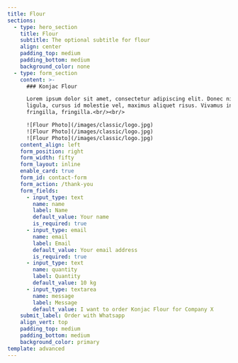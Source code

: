 ```yaml
---
title: Flour
sections:
  - type: hero_section
    title: Flour
    subtitle: The optional subtitle for flour
    align: center
    padding_top: medium
    padding_bottom: medium
    background_color: none
  - type: form_section
    content: >-
      ### Konjac Flour

      Lorem ipsum dolor sit amet, consectetur adipiscing elit. Donec nisl
      ligula, cursus id molestie vel, maximus aliquet risus. Vivamus in nibh
      fringilla, fringilla.<br/><br/>

      ![Flour Photo](/images/classic/logo.jpg)
      ![Flour Photo](/images/classic/logo.jpg)
      ![Flour Photo](/images/classic/logo.jpg)
    content_align: left
    form_position: right
    form_width: fifty
    form_layout: inline
    enable_card: true
    form_id: contact-form
    form_action: /thank-you
    form_fields:
      - input_type: text
        name: name
        label: Name
        default_value: Your name
        is_required: true
      - input_type: email
        name: email
        label: Email
        default_value: Your email address
        is_required: true
      - input_type: text
        name: quantity
        label: Quantity
        default_value: 10 kg
      - input_type: textarea
        name: message
        label: Message
        default_value: I want to order Konjac Flour for Company X
    submit_label: Order with Whatsapp
    align_vert: top
    padding_top: medium
    padding_bottom: medium
    background_color: primary
template: advanced
---
```

